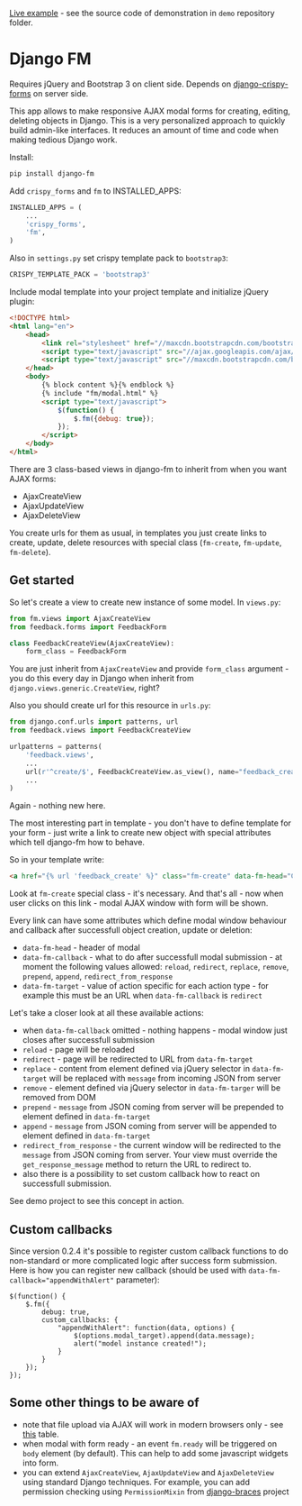 [Live example](http://djangofm.herokuapp.com/) - see the source code of demonstration in `demo` repository folder.

Django FM
=========

Requires jQuery and Bootstrap 3 on client side. Depends on [django-crispy-forms](https://github.com/maraujop/django-crispy-forms/) on server side.

This app allows to make responsive AJAX modal forms for creating, editing, deleting objects in Django. This is a very personalized approach to quickly build admin-like interfaces. It reduces an amount of time and code when making tedious Django work.

Install:

```bash
pip install django-fm
```

Add `crispy_forms` and `fm` to INSTALLED_APPS:

```python
INSTALLED_APPS = (
    ...
    'crispy_forms',
    'fm',
)
```

Also in `settings.py` set crispy template pack to `bootstrap3`:

```python
CRISPY_TEMPLATE_PACK = 'bootstrap3'
```

Include modal template into your project template and initialize jQuery plugin:

```html
<!DOCTYPE html>
<html lang="en">
    <head>
        <link rel="stylesheet" href="//maxcdn.bootstrapcdn.com/bootstrap/3.2.0/css/bootstrap.min.css"/>
        <script type="text/javascript" src="//ajax.googleapis.com/ajax/libs/jquery/2.1.1/jquery.min.js"></script>
        <script type="text/javascript" src="//maxcdn.bootstrapcdn.com/bootstrap/3.2.0/js/bootstrap.min.js"></script>
    </head>
    <body>
        {% block content %}{% endblock %}
        {% include "fm/modal.html" %}
        <script type="text/javascript">
            $(function() {
                $.fm({debug: true});
            });
        </script>
    </body>
</html>
```

There are 3 class-based views in django-fm to inherit from when you want AJAX forms:

* AjaxCreateView
* AjaxUpdateView
* AjaxDeleteView

You create urls for them as usual, in templates you just create links to create, update, delete resources with special class (`fm-create`, `fm-update`, `fm-delete`).

Get started
-----------

So let's create a view to create new instance of some model. In `views.py`:

```python
from fm.views import AjaxCreateView
from feedback.forms import FeedbackForm

class FeedbackCreateView(AjaxCreateView):
    form_class = FeedbackForm
```

You are just inherit from `AjaxCreateView` and provide `form_class` argument - you do this every day in Django when inherit from `django.views.generic.CreateView`, right?

Also you should create url for this resource in `urls.py`:

```python
from django.conf.urls import patterns, url
from feedback.views import FeedbackCreateView

urlpatterns = patterns(
    'feedback.views',
    ...
    url(r'^create/$', FeedbackCreateView.as_view(), name="feedback_create"),
    ...
)
```

Again - nothing new here.

The most interesting part in  template - you don't have to define template for your form - just write a link to create new object with special attributes which tell django-fm how to behave.

So in your template write:

```html
<a href="{% url 'feedback_create' %}" class="fm-create" data-fm-head="Create" data-fm-callback="reload">Create new</a>
```

Look at `fm-create` special class - it's necessary. And that's all - now when user clicks on this link - modal AJAX window with form will be shown.

Every link can have some attributes which define modal window behaviour and callback after successfull object creation, update or deletion:

* `data-fm-head` - header of modal
* `data-fm-callback` - what to do after successfull modal submission - at moment the following values allowed: `reload`, `redirect`, `replace`, `remove`, `prepend`, `append`, `redirect_from_response`
* `data-fm-target` - value of action specific for each action type - for example this must be an URL when `data-fm-callback` is `redirect`

Let's take a closer look at all these available actions:

* when `data-fm-callback` omitted - nothing happens - modal window just closes after successfull submission
* `reload` - page will be reloaded
* `redirect` - page will be redirected to URL from `data-fm-target`
* `replace` - content from element defined via jQuery selector in `data-fm-target` will be replaced with `message` from incoming JSON from server
* `remove` - element defined via jQuery selector in `data-fm-targer` will be removed from DOM
* `prepend` - `message` from JSON coming from server will be prepended to element defined in `data-fm-target`
* `append` - `message` from JSON coming from server will be appended to element defined in `data-fm-target`
* `redirect_from_response` - the current window will be redirected to the `message` from JSON coming from server. Your view must override the `get_response_message` method to return the URL to redirect to. 
* also there is a possibility to set custom callback how to react on successfull submission.

See demo project to see this concept in action.

Custom callbacks
----------------

Since version 0.2.4 it's possible to register custom callback functions to do non-standard or more
complicated logic after success form submission. Here is how you can register new callback (should be used with `data-fm-callback="appendWithAlert"` parameter):

```
$(function() {
    $.fm({
        debug: true,
        custom_callbacks: {
            "appendWithAlert": function(data, options) {
                $(options.modal_target).append(data.message);
                alert("model instance created!");
            }
        }
    });
});
```

Some other things to be aware of
--------------------------------

* note that file upload via AJAX will work in modern browsers only - see [this](http://caniuse.com/#feat=xhr2) table.
* when modal with form ready - an event `fm.ready` will be triggered on `body` element (by default). This can help to add some javascript widgets into form.
* you can extend `AjaxCreateView`, `AjaxUpdateView` and `AjaxDeleteView` using standard Django techniques. For example, you can add permission checking using `PermissionMixin` from [django-braces](https://github.com/brack3t/django-braces) project
